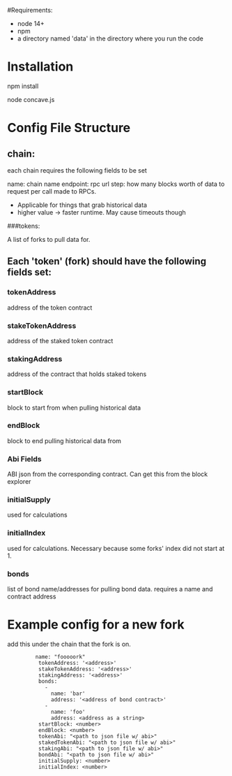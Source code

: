 
#Requirements:

- node 14+
- npm
- a directory named 'data' in the directory where you run the code


# Installation

npm install

node concave.js


# Config File Structure


  ## chain:
    
each chain requires the following fields to be set

name: chain name
endpoint: rpc url
step: how many blocks worth of data to request per call made to RPCs. 
- Applicable for things that grab historical data
- higher value -> faster runtime. May cause timeouts though

###tokens:

A list of forks to pull data for.

## Each 'token' (fork) should have the following fields set:

### tokenAddress
address of the token contract

### stakeTokenAddress
address of the staked token contract

### stakingAddress
address of the contract that holds staked tokens

### startBlock
block to start from when pulling historical data
### endBlock
block to end pulling historical data from

### Abi Fields
ABI json from the corresponding contract. Can get this from the block explorer

### initialSupply
used for calculations

### initialIndex
used for calculations. Necessary because some forks' index did not start at 1.

### bonds
list of bond name/addresses for pulling bond data.
requires a name and contract address



# Example config for a new fork

add this under the chain that the fork is on.

             name: "fooooork"
              tokenAddress: '<address>'
              stakeTokenAddress: '<address>'
              stakingAddress: '<address>'
              bonds: 
                -   
                  name: 'bar'
                  address: '<address of bond contract>'
                -   
                  name: 'foo'
                  address: <address as a string>
              startBlock: <number> 
              endBlock: <number>
              tokenAbi: "<path to json file w/ abi>"
              stakedTokenAbi: "<path to json file w/ abi>"
              stakingAbi: "<path to json file w/ abi>"
              bondAbi: "<path to json file w/ abi>"
              initialSupply: <number>
              initialIndex: <number>

